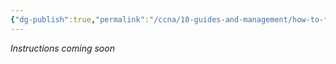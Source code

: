 ```yaml
---
{"dg-publish":true,"permalink":"/ccna/10-guides-and-management/how-to-fork-this-repository/"}
---
```


*Instructions coming soon*